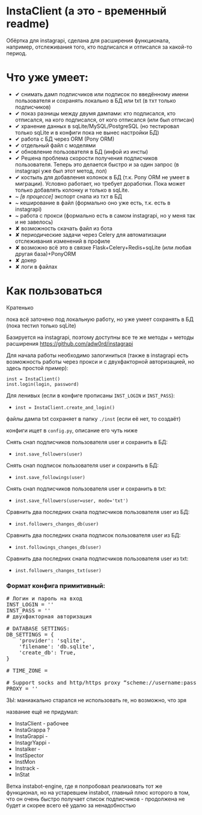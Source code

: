 # InstaClient (а это - временный readme)

<p>Обёртка для instagrapi, сделана для расширения функционала, 
например, отслеживания того, кто подписался и отписался за какой-то период.</p>

# Что уже умеет:

<ul>
<li>✔ снимать дамп подписчиков или подписок по введённому имени пользователя и сохранять локально в БД или txt (в тхт только подписчиков)</li>
<li>✔ показ разницы между двумя дампами: кто подписался, кто отписался, на кого подписался, от кого отписался (или был отписан)</li>
<li>✔ хранение данных в sqLite/MySQL/PostgreSQL (но тестировал только sqLite и в конфиги пока не вынес настройки БД)</li>
<li>✔ работа с БД через ORM (Pony ORM)</li>
<li>✔ отдельный файл с моделями</li>
<li>✔ обновление пользователя в БД (инфой из инсты)</li>
<li>✔ Решена проблема скорости получения подписчиков пользователя. Теперь это делается быстро и за один запрос 
(в instagrapi уже был этот метод, лол)</li>
<li>✔ костыль для добавления колонок в БД (т.к. Pony ORM не умеет в миграции). Условно работает, но требует доработки.
Пока может только добавлять колонку и только в sqLite.</li>
<li>~ <i>[в процессе]</i> экспорт снапа из тхт в БД</li>
<li>~ кеширование в файл (формально оно уже есть, т.к. есть в instagrapi)</li>
<li>~ работа с прокси (формально есть в самом instagrapi, но у меня так и не завелось)</li>
<li>✘ возможность скачать файл из бота</li>
<li>✘ периодические задачи через Celery для автоматизации отслеживания изменений в профиле</li>
<li>✘ возможно всё это в связке Flask+Celery+Redis+sqLite (или любая другая база)+PonyORM</li>
<li>✘ докер</li>
<li>✘ логи в файлах</li>
</ul>

# Как пользоваться

<p>Кратенько</p>
<p>пока всё заточено под локальную работу, но уже умеет сохранять в БД (пока тестил только sqLite) </p>

<p>Базируется на instagrapi, поэтому доступны все те же методы + методы расширения
<a href="https://github.com/adw0rd/instagrapi" target="_blank">https://github.com/adw0rd/instagrapi</a></p>

<p>Для начала работы необходимо залогиниться 
(также в instagrapi есть возможность работы через прокси и с двухфакторной авторизацией, но здесь простой пример):</p>

`inst = InstaClient()`</br>
`inst.login(login, password)`

<p>Для ленивых (если в конфиге прописаны <code>INST_LOGIN</code> и <code>INST_PASS</code>):</p>

* <code>inst = InstaClient.create_and_login()</code>

<p>файлы дампа txt сохраняет в папку <code>./inst</code> (если её нет, то создаёт)</p>
<p>конфиги ищет в <code>config.py</code>, описание его чуть ниже</p>

<p>Снять снап подписчиков пользователя user и сохранить в БД: </p>

* `inst.save_followers(user)`

<p>Снять снап подписок пользователя user и сохранить в БД: </p>

* `inst.save_followings(user)`

<p>Снять снап подписчиков пользователя user и сохранить в txt: </p>

* `inst.save_followers(user=user, mode='txt')`

<p>Сравнить два последних снапа подписчиков пользователя user из БД:</p>

* `inst.followers_changes_db(user)`

<p>Сравнить два последних снапа подписок пользователя user из БД:</p>

* `inst.followings_changes_db(user)`

<p>Сравнить два последних снапа подписчиков пользователя user из txt:</p>

* `inst.followers_changes_txt(user)`

### Формат конфига примитивный:

<pre>
# Логин и пароль на вход
INST_LOGIN = ''
INST_PASS = ''
# двухфакторная авторизация

# DATABASE SETTINGS:
DB_SETTINGS = {
    'provider': 'sqlite',
    'filename': 'db.sqlite',
    'create_db': True,
}

# TIME_ZONE =

# Support socks and http/https proxy “scheme://username:password@host:port”.
PROXY = ''
</pre>

<p>ЗЫ: маниакально старался не использовать re, но возможно, что зря</p>

<p>название ещё не придумал:</p>

* InstaClient - рабочее
* InstaGrappa ?
* InstaGrappi -
* InstagrYappi -
* Instalker -
* InstSpector
* InstMon
* Instrack -
* InStat

<p>
Ветка instabot-engine, где я попробовал реализовать тот же функционал, но на устаревшем instabot, 
главный плюс которого в том, что он очень быстро получает список подписчиков - 
продолжена не будет и скорее всего её удалю за ненадобностью
</p>